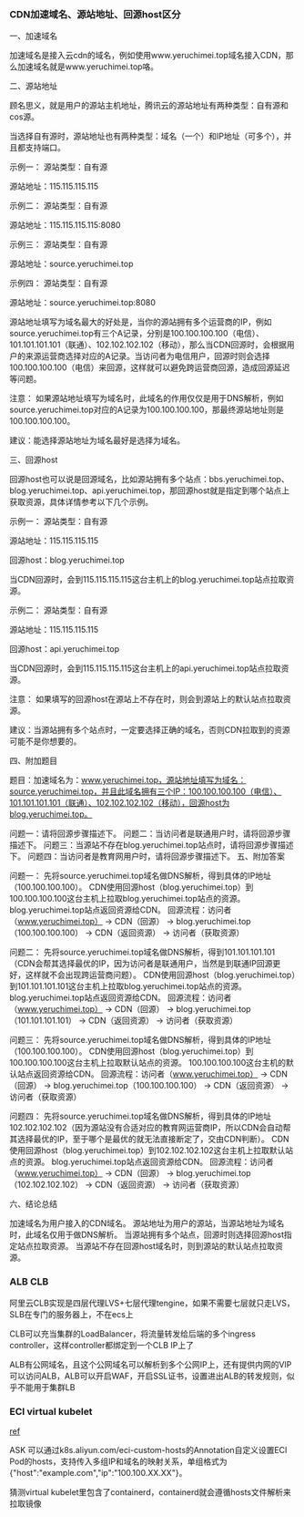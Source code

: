 ### CDN加速域名、源站地址、回源host区分

一、加速域名

加速域名是接入云cdn的域名，例如使用www.yeruchimei.top域名接入CDN，那么加速域名就是www.yeruchimei.top咯。

二、源站地址

顾名思义，就是用户的源站主机地址，腾讯云的源站地址有两种类型：自有源和cos源。

当选择自有源时，源站地址也有两种类型：域名（一个）和IP地址（可多个），并且都支持端口。

示例一：
源站类型：自有源

源站地址：115.115.115.115

示例二：
源站类型：自有源

源站地址：115.115.115.115:8080

示例三：
源站类型：自有源

源站地址：source.yeruchimei.top

示例四：
源站类型：自有源

源站地址：source.yeruchimei.top:8080

源站地址填写为域名最大的好处是，当你的源站拥有多个运营商的IP，例如source.yeruchimei.top有三个A记录，分别是100.100.100.100（电信）、101.101.101.101（联通）、102.102.102.102（移动），那么当CDN回源时，会根据用户的来源运营商选择对应的A记录。当访问者为电信用户，回源时则会选择100.100.100.100（电信）来回源，这样就可以避免跨运营商回源，造成回源延迟等问题。

注意：
如果源站地址填写为域名时，此域名的作用仅仅是用于DNS解析，例如source.yeruchimei.top对应的A记录为100.100.100.100，那最终源站地址则是100.100.100.100。

建议：能选择源站地址为域名最好是选择为域名。

三、回源host

回源host也可以说是回源域名，比如源站拥有多个站点：bbs.yeruchimei.top、blog.yeruchimei.top、api.yeruchimei.top，那回源host就是指定到哪个站点上获取资源，具体详情参考以下几个示例。

示例一：
源站类型：自有源

源站地址：115.115.115.115

回源host：blog.yeruchimei.top

当CDN回源时，会到115.115.115.115这台主机上的blog.yeruchimei.top站点拉取资源。

示例二：
源站类型：自有源

源站地址：115.115.115.115

回源host：api.yeruchimei.top

当CDN回源时，会到115.115.115.115这台主机上的api.yeruchimei.top站点拉取资源。

注意：
如果填写的回源host在源站上不存在时，则会到源站上的默认站点拉取资源。

建议：当源站拥有多个站点时，一定要选择正确的域名，否则CDN拉取到的资源可能不是你想要的。

四、附加题目

题目：加速域名为：www.yeruchimei.top，源站地址填写为域名：source.yeruchimei.top，并且此域名拥有三个IP：100.100.100.100（电信）、101.101.101.101（联通）、102.102.102.102（移动），回源host为blog.yeruchimei.top。

问题一：请将回源步骤描述下。
问题二：当访问者是联通用户时，请将回源步骤描述下。
问题三：当源站不存在blog.yeruchimei.top站点时，请将回源步骤描述下。
问题四：当访问者是教育网用户时，请将回源步骤描述下。
五、附加答案

问题一：
先将source.yeruchimei.top域名做DNS解析，得到具体的IP地址（100.100.100.100）。
CDN使用回源host（blog.yeruchimei.top）到100.100.100.100这台主机上拉取blog.yeruchimei.top站点的资源。
blog.yeruchimei.top站点返回资源给CDN。
回源流程：访问者（www.yeruchimei.top） -> CDN（回源） -> blog.yeruchimei.top（100.100.100.100） -> CDN（返回资源） -> 访问者（获取资源）


问题二：
先将source.yeruchimei.top域名做DNS解析，得到101.101.101.101（CDN会帮其选择最优的IP，因为访问者是联通用户，当然是到联通IP回源更好，这样就不会出现跨运营商问题）。
CDN使用回源host（blog.yeruchimei.top）到101.101.101.101这台主机上拉取blog.yeruchimei.top站点的资源。
blog.yeruchimei.top站点返回资源给CDN。
回源流程：访问者（www.yeruchimei.top） -> CDN（回源） -> blog.yeruchimei.top（101.101.101.101） -> CDN（返回资源） -> 访问者（获取资源）


问题三：
先将source.yeruchimei.top域名做DNS解析，得到具体的IP地址（100.100.100.100）。
CDN使用回源host（blog.yeruchimei.top）到100.100.100.100这台主机上拉取默认站点的资源。
100.100.100.100这台主机的默认站点返回资源给CDN。
回源流程：访问者（www.yeruchimei.top） -> CDN（回源） -> blog.yeruchimei.top（100.100.100.100） -> CDN（返回资源） -> 访问者（获取资源）


问题四：
先将source.yeruchimei.top域名做DNS解析，得到具体的IP地址102.102.102.102（因为源站没有合适对应的教育网运营商IP，所以CDN会自动帮其选择最优的IP，至于哪个是最优的就无法直接断定了，交由CDN判断）。
CDN使用回源host（blog.yeruchimei.top）到102.102.102.102这台主机上拉取默认站点的资源。
blog.yeruchimei.top站点返回资源给CDN。
回源流程：访问者（www.yeruchimei.top） -> CDN（回源） -> blog.yeruchimei.top（102.102.102.102） -> CDN（返回资源） -> 访问者（获取资源）


六、结论总结

加速域名为用户接入的CDN域名。
源站地址为用户的源站，当源站地址为域名时，此域名仅用于做DNS解析。
当源站拥有多个站点，回源时则选择回源host指定站点拉取资源。
当源站不存在回源host域名时，则到源站的默认站点拉取资源。


### ALB CLB

阿里云CLB实现是四层代理LVS+七层代理tengine，如果不需要七层就只走LVS，SLB在专门的服务器上，不在ecs上

CLB可以充当集群的LoadBalancer，将流量转发给后端的多个ingress controller，这样controller都绑定到一个CLB IP上了

ALB有公网域名，且这个公网域名可以解析到多个公网IP上，还有提供内网的VIP可以访问ALB，ALB可以开启WAF，开启SSL证书，设置进出ALB的转发规则，似乎不能用于集群LB


### ECI virtual kubelet

[ref](https://help.aliyun.com/zh/eci/user-guide/configure-hosts-for-a-pod?spm=a2c4g.11186623.0.0.70d06b52g7fciZ)

ASK 可以通过k8s.aliyun.com/eci-custom-hosts的Annotation自定义设置ECI Pod的hosts，支持传入多组IP和域名的映射关系，单组格式为{\"host\":\"example.com\",\"ip\":\"100.100.XX.XX\"}。

猜测virtual kubelet里包含了containerd，containerd就会遵循hosts文件解析来拉取镜像